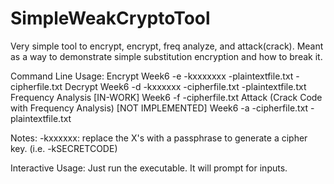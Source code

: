 # SimpleWeakCryptoTool
Very simple tool to encrypt, encrypt, freq analyze, and attack(crack).  Meant as a way to demonstrate simple substitution encryption and how to break it.

Command Line Usage:
Encrypt
Week6 -e -kxxxxxxx -plaintextfile.txt -cipherfile.txt
Decrypt 
Week6 -d -kxxxxxx -cipherfile.txt -plaintextfile.txt
Frequency Analysis [IN-WORK]
Week6 -f -cipherfile.txt
Attack (Crack Code with Frequency Analysis) [NOT IMPLEMENTED]
Week6 -a -cipherfile.txt -plaintextfile.txt

Notes: -kxxxxxx: replace the X's with a passphrase to generate a cipher key. (i.e. -kSECRETCODE)

Interactive Usage:
Just run the executable.
It will prompt for inputs.
